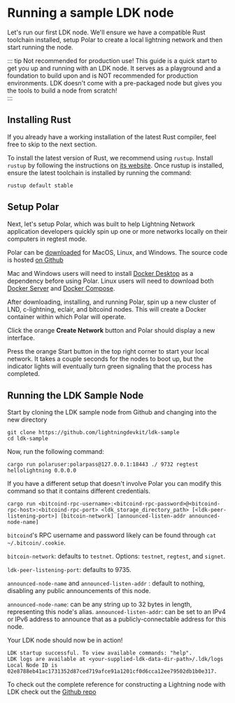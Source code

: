 # Running a sample LDK node
Let's run our first LDK node. We'll ensure we have a compatible Rust toolchain installed, setup Polar to create a local lightning network and then start running the node.

::: tip Not recommended for production use!
This guide is a quick start to get you up and running with an LDK node. It serves as a playground and a foundation to build upon and is NOT recommended for production environments. LDK doesn't come with a pre-packaged node but gives you the tools to build a node from scratch!  
:::

## Installing Rust
If you already have a working installation of the latest Rust compiler, feel free to skip to the next section.

To install the latest version of Rust, we recommend using `rustup`. Install `rustup` by following the instructions on [its website](https://rustup.rs/). Once rustup is installed, ensure the latest toolchain is installed by running the command:
```
rustup default stable
```

## Setup Polar
Next, let's setup Polar, which was built to help Lightning Network application developers quickly spin up one or more networks locally on their computers in regtest mode.

Polar can be [downloaded](https://lightningpolar.com/) for MacOS, Linux, and Windows. The source code is hosted [on Github](https://github.com/jamaljsr/polar/releases/)

Mac and Windows users will need to install [Docker Desktop](https://www.docker.com/products/docker-desktop) as a dependency before using Polar. Linux users will need to download both [Docker Server](https://docs.docker.com/get-docker/) and [Docker Compose](https://docs.docker.com/compose/install/).

After downloading, installing, and running Polar, spin up a new cluster of LND, c-lightning, eclair, and bitcoind nodes. This will create a Docker container within which Polar will operate.

Click the orange **Create Network** button and Polar should display a new interface.

Press the orange Start button in the top right corner to start your local network. It takes a couple seconds for the nodes to boot up, but the indicator lights will eventually turn green signaling that the process has completed.


## Running the LDK Sample Node
Start by cloning the LDK sample node from Github and changing into the new directory
```
git clone https://github.com/lightningdevkit/ldk-sample
cd ldk-sample
```
Now, run the following command:
```
cargo run polaruser:polarpass@127.0.0.1:18443 ./ 9732 regtest hellolightning 0.0.0.0
```

If you have a different setup that doesn't involve Polar you can modify this command so that it contains different credentials. 
```
cargo run <bitcoind-rpc-username>:<bitcoind-rpc-password>@<bitcoind-rpc-host>:<bitcoind-rpc-port> <ldk_storage_directory_path> [<ldk-peer-listening-port>] [bitcoin-network] [announced-listen-addr announced-node-name]
```
`bitcoind`'s RPC username and password likely can be found through `cat ~/.bitcoin/.cookie`.

`bitcoin-network`: defaults to `testnet`. Options: `testnet`, `regtest`, and `signet`.

`ldk-peer-listening-port`: defaults to 9735.

`announced-node-name` and `announced-listen-addr` : default to nothing, disabling any public announcements of this node.

`announced-node-name`: can be any string up to 32 bytes in length, representing this node's alias.
`announced-listen-addr`: can be set to an IPv4 or IPv6 address to announce that as a publicly-connectable address for this node.

Your LDK node should now be in action!

```
LDK startup successful. To view available commands: "help".
LDK logs are available at <your-supplied-ldk-data-dir-path>/.ldk/logs
Local Node ID is 02e8788eb41ac1731352d87ced719afce91a1201cf0d6cca12ee79502db1b0e317.
```

To check out the complete reference for constructing a Lightning node with LDK check out the [Github repo](https://github.com/lightningdevkit/ldk-sample)
